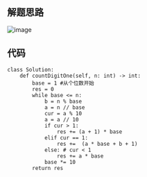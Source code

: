 ## 解题思路
 
![image](https://user-images.githubusercontent.com/49971828/128367095-a47cb758-67cc-4f0c-975b-4de1cd52ed11.png)


## 代码



```
class Solution:
    def countDigitOne(self, n: int) -> int:
        base = 1 #从个位数开始
        res = 0
        while base <= n:
            b = n % base 
            a = n // base
            cur = a % 10
            a = a // 10
            if cur > 1:
                res += (a + 1) * base
            elif cur == 1:
                res +=  (a * base + b + 1)
            else: # cur < 1
                res += a * base
            base *= 10
        return res
```






